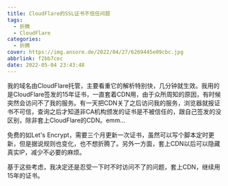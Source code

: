 ```yaml
---
title: CloudFlare的SSL证书不信任问题
tags:
  - 折腾
  - CloudFlare
categories:
  - 折腾
cover: https://img.ansore.de/2022/04/27/6269445e09cbc.jpg
abbrlink: f2bb7cec
date: 2022-05-04 23:43:48
---
```


我的域名由CloudFlare托管，主要看重它的解析特别快，几分钟就生效。我用的是CloudFlare签发的15年证书，一直套着CDN用，由于众所周知的原因，有时候突然会访问不了我的服务。有一天把CDN关了之后访问我的服务，浏览器就报证书不可信，查询之后才知道非CA机构颁发的证书是不被信任的，跟自己签发的没区别，除非套上CloudFlare的CDN。emm...

免费的如Let's Encrypt，需要三个月更新一次证书，虽然可以写个脚本定时更新，但是据说规则也变化，也不想折腾了。另外一方面，套上CDN以后可以隐藏真实IP，减少不必要的麻烦。

基于这些考虑，我决定还是忍受一下时不时访问不了的问题，套上CDN，继续用15年的证书。

